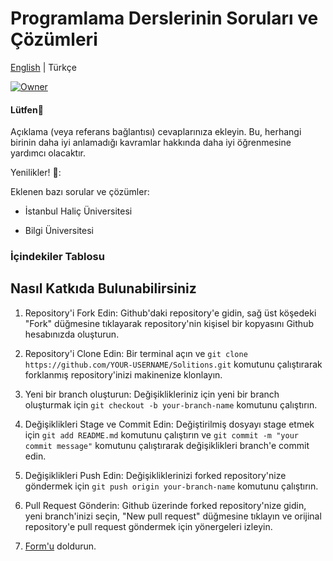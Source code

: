 
# Programlama Derslerinin Soruları ve Çözümleri

[English](https://github.com/omerahat/Solitions/blob/master/README.md) | Türkçe


<a id="top-page"></a>
[![Owner](https://img.shields.io/badge/owner-omerahat-blue)](https://github.com/omerahat)


#### Lütfen🙏

Açıklama (veya referans bağlantısı) cevaplarınıza ekleyin. Bu, herhangi birinin daha iyi anlamadığı kavramlar hakkında daha iyi öğrenmesine yardımcı olacaktır.

Yenilikler! 🎉:

Eklenen bazı sorular ve çözümler:

- İstanbul Haliç Üniversitesi

- Bilgi Üniversitesi

### İçindekiler Tablosu




## Nasıl Katkıda Bulunabilirsiniz
1. Repository'i Fork Edin: Github'daki repository'e gidin, sağ üst köşedeki "Fork" düğmesine tıklayarak repository'nin kişisel bir kopyasını Github hesabınızda oluşturun.

2. Repository'i Clone Edin: Bir terminal açın ve ``` git clone https://github.com/YOUR-USERNAME/Solitions.git ``` komutunu çalıştırarak forklanmış repository'inizi makinenize klonlayın.

3. Yeni bir branch oluşturun: Değişiklikleriniz için yeni bir branch oluşturmak için ``` git checkout -b your-branch-name ``` komutunu çalıştırın.

4. Değişiklikleri Stage ve Commit Edin: Değiştirilmiş dosyayı stage etmek için ``` git add README.md ``` komutunu çalıştırın ve ``` git commit -m "your commit message" ``` komutunu çalıştırarak değişiklikleri branch'e commit edin.

5. Değişiklikleri Push Edin: Değişikliklerinizi forked repository'nize göndermek için ``` git push origin your-branch-name ``` komutunu çalıştırın.

6. Pull Request Gönderin: Github üzerinde forked repository'nize gidin, yeni branch'inizi seçin, "New pull request" düğmesine tıklayın ve orijinal repository'e pull request göndermek için yönergeleri izleyin.

7. [Form'u](https://forms.gle/dpNRq9Da77t7aVeS7) doldurun.
